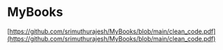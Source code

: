 # MyBooks

[https://github.com/srimuthurajesh/MyBooks/blob/main/clean_code.pdf](https://github.com/srimuthurajesh/MyBooks/blob/main/clean_code.pdf)

